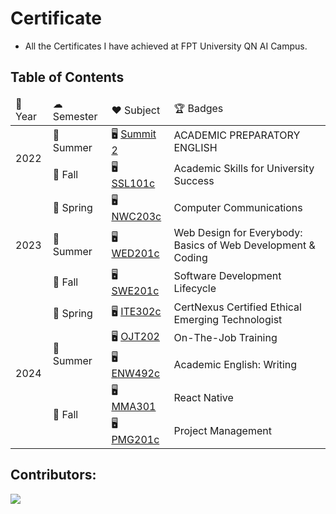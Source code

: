 # Certificate

- All the Certificates I have achieved at FPT University QN AI Campus.

## Table of Contents

<table>
    <thead>
        <tr>
            <td>📅 Year</td>
            <td>☁ Semester</td>
            <td>❤️ Subject</td>
            <td>🏆 Badges</td>
        </tr>
    </thead>
    <tbody>
        <tr>
            <td rowspan="2">2022</td>
            <td>🌊 Summer</td>
            <td>
                🖥 <a href="Orthers/ACADEMIC_PREPARATORY_ENGLISH_SUMMIT_2.pdf">Summit 2</a>
            </td>
            <td>
                ACADEMIC PREPARATORY ENGLISH
            </td>
        </tr>
        <tr>
            <td>🍂 Fall</td>
            <td>
                🖥 <a href="Coursera/Academic_Skills_for_University_Success.pdf">SSL101c</a>
            </td>
            <td>
                Academic Skills for University Success
            </td>
        </tr>
        <tr>
            <td rowspan="3">2023</td>
            <td>🌸 Spring</td>
            <td>
                🖥 <a href="Coursera/Computer_Communications.pdf">NWC203c</a>
            </td>
            <td>
                Computer Communications
            </td>
        </tr>
        <tr>
            <td>🌊 Summer</td>
            <td>
                🖥 <a href="Coursera/Web_Design_for_Everybody_Basics_of_Web_Development_and_Coding.pdf">WED201c</a>
            </td>
            <td>
                Web Design for Everybody: Basics of Web Development & Coding
            </td>
        </tr>
        <tr>
            <td>🍂 Fall</td>
            <td>
                🖥 <a href="Coursera/Software_Development_Lifecycle.pdf">SWE201c</a>
            </td>
            <td>
                Software Development Lifecycle
            </td>
        </tr>
        <tr>
            <td rowspan="5">2024</td>
            <td>🌸 Spring</td>
            <td>
                🖥 <a href="Coursera/CertNexus_Certified_Ethical_Emerging_Technologist.pdf">ITE302c</a>
            </td>
            <td>
                CertNexus Certified Ethical Emerging Technologist
            </td>
        </tr>
        <tr>
            <td rowspan="2">🌊 Summer</td>
            <td>
                🖥 <a href="Orthers/On-The-Job%20Training.pdf">OJT202</a>
            </td>
            <td>
                On-The-Job Training
            </td>
        </tr>
        <tr>
            <td>
                🖥 <a href="Coursera/Academic_English_Writing.pdf">ENW492c</a>
            </td>
            <td>
                Academic English: Writing
            </td>
        </tr>
        <tr>
            <td rowspan="2">🍂 Fall</td>
            <td>
                🖥 <a href="Coursera/React_Native.pdf">MMA301</a>
            </td>
            <td>
                React Native
            </td>
        </tr>
        <tr>          
            <td>
                🖥 <a href="Coursera/">PMG201c</a>
            </td>
            <td>
                Project Management
            </td>
        </tr>
    </tbody>
</table>


## Contributors:

<a href="https://github.com/bakaqc/certificate/graphs/contributors">
  <img src="https://contrib.rocks/image?repo=bakaqc/certificate" />
</a>
